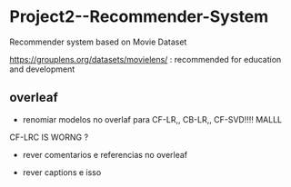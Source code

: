 # Project2--Recommender-System

Recommender system based on Movie Dataset

https://grouplens.org/datasets/movielens/ : recommended for education and development

## overleaf

- renomiar modelos no overlaf para CF-LR,,  CB-LR,,   CF-SVD!!!! MALLL

CF-LRC IS WORNG ?

- rever comentarios e referencias no overleaf

- rever captions e isso